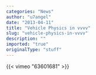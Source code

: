 ```yaml
---
categories: "News"
author: "u7angel"
date: "2013-04-11"
title: "Vehicle Physics in vvvv"
slug: "vehicle-physics-in-vvvv"
description: ""
imported: "true"
originalType: "stuff"
---
```



{{< vimeo "63601681" >}}